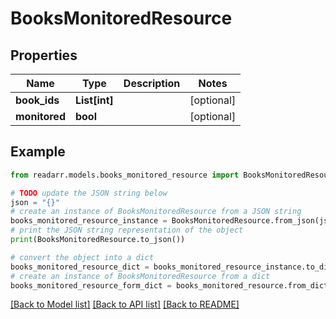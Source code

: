 # BooksMonitoredResource


## Properties

Name | Type | Description | Notes
------------ | ------------- | ------------- | -------------
**book_ids** | **List[int]** |  | [optional] 
**monitored** | **bool** |  | [optional] 

## Example

```python
from readarr.models.books_monitored_resource import BooksMonitoredResource

# TODO update the JSON string below
json = "{}"
# create an instance of BooksMonitoredResource from a JSON string
books_monitored_resource_instance = BooksMonitoredResource.from_json(json)
# print the JSON string representation of the object
print(BooksMonitoredResource.to_json())

# convert the object into a dict
books_monitored_resource_dict = books_monitored_resource_instance.to_dict()
# create an instance of BooksMonitoredResource from a dict
books_monitored_resource_form_dict = books_monitored_resource.from_dict(books_monitored_resource_dict)
```
[[Back to Model list]](../README.md#documentation-for-models) [[Back to API list]](../README.md#documentation-for-api-endpoints) [[Back to README]](../README.md)


